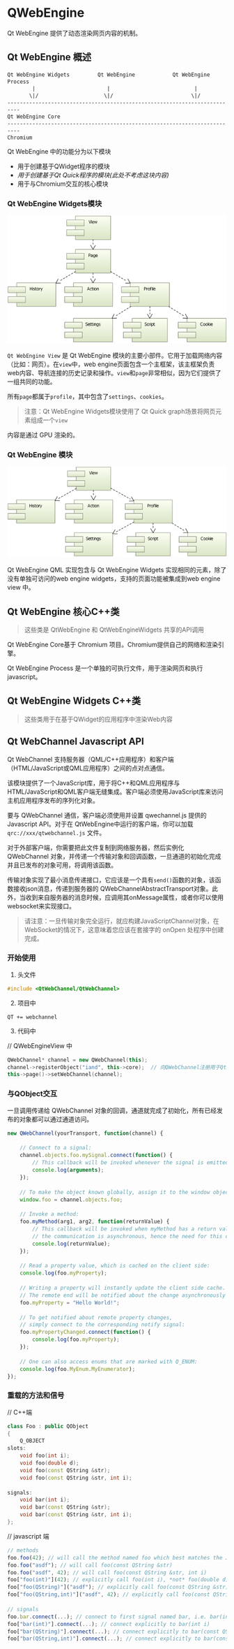 # QWebEngine

Qt WebEngine 提供了动态渲染网页内容的机制。

## Qt WebEngine 概述

```
Qt WebEngine Widgets         Qt WebEngine            Qt WebEngine Process
        |                       |                           |
       \|/                     \|/                         \|/
--------------------------------------------------------------------------
Qt WebEngine Core
--------------------------------------------------------------------------
Chromium
```
Qt WebEngine 中的功能分为以下模块
- 用于创建基于QWidget程序的模块
- _用于创建基于Qt Quick程序的模块(此处不考虑这块内容)_
- 用于与Chromium交互的核心模块

### Qt WebEngine Widgets模块

![qtwebenginewidgets-model.png](img/qtwebenginewidgets-model.png)

`Qt WebEngine View` 是 Qt WebEngine 模块的主要小部件。它用于加载网络内容（比如：网页）。在`view`中，web engine页面包含一个主框架，该主框架负责web内容、导航连接的历史记录和操作。`view`和`page`非常相似，因为它们提供了一组共同的功能。

所有`page`都属于`profile`，其中包含了`settings`、`cookies`。

> 注意：Qt WebEngine Widgets模块使用了 Qt Quick graph场景将网页元素组成一个`view`

内容是通过 GPU 渲染的。

### Qt WebEngine 模块

![](img/qtwebengine-model.png)

Qt WebEngine QML 实现包含与 Qt WebEngine Widgets 实现相同的元素，除了没有单独可访问的web engine widgets，支持的页面功能被集成到web engine view 中。

## Qt WebEngine 核心C++类

> 这些类是 QtWebEngine 和 QtWebEngineWidgets 共享的API调用

Qt WebEngine Core基于 Chromium 项目。Chromium提供自己的网络和渲染引擎。

Qt WebEngine Process 是一个单独的可执行文件，用于渲染网页和执行javascript。

## Qt WebEngine Widgets C++类

> 这些类用于在基于QWidget的应用程序中渲染Web内容

## Qt WebChannel Javascript API

Qt WebChannel 支持服务器（QML/C++应用程序）和客户端（HTML/JavaScript或QML应用程序）之间的点对点通信。

该模块提供了一个JavaScript库，用于将C++和QML应用程序与HTML/JavaScript和QML客户端无缝集成。客户端必须使用JavaScript库来访问主机应用程序发布的序列化对象。

要与 QWebChannel 通信，客户端必须使用并设置 qwechannel.js 提供的 Javascript API。对于在 QtWebEngine中运行的客户端，你可以加载 `qrc://xxx/qtwebchannel.js` 文件。

对于外部客户端，你需要把此文件复制到网络服务器，然后实例化 QWebChannel 对象，并传递一个传输对象和回调函数，一旦通道的初始化完成并且已发布的对象可用，将调用该函数。

传输对象实现了最小消息传递接口，它应该是一个具有`send()`函数的对象，该函数接收json消息，传递到服务器的 QWebChannelAbstractTransport对象。此外，当收到来自服务器的消息时候，应调用其onMessage属性，或者你可以使用websocket来实现接口。

> 请注意：一旦传输对象完全运行，就应构建JavaScriptChannel对象，在WebSocket的情况下，这意味着您应该在套接字的 onOpen 处程序中创建完成。

### 开始使用

1. 头文件

```c++
#include <QtWebChannel/QtWebChannel>
```

2. 项目中
```
QT += webchannel
```

3. 代码中

// QWebEngineView 中
```c++
QWebChannel* channel = new QWebChannel(this);
channel->registerObject("iand", this->core);  // 向QWebChannel注册用于Qt和Web交互的对象。
this->page()->setWebChannel(channel);
```

### 与QObject交互

一旦调用传递给 QWebChannel 对象的回调，通道就完成了初始化，所有已经发布的对象都可以通过通道访问。

```js
new QWebChannel(yourTransport, function(channel) {

    // Connect to a signal:
    channel.objects.foo.mySignal.connect(function() {
        // This callback will be invoked whenever the signal is emitted on the C++/QML side.
        console.log(arguments);
    });

    // To make the object known globally, assign it to the window object, i.e.:
    window.foo = channel.objects.foo;

    // Invoke a method:
    foo.myMethod(arg1, arg2, function(returnValue) {
        // This callback will be invoked when myMethod has a return value. Keep in mind that
        // the communication is asynchronous, hence the need for this callback.
        console.log(returnValue);
    });

    // Read a property value, which is cached on the client side:
    console.log(foo.myProperty);

    // Writing a property will instantly update the client side cache.
    // The remote end will be notified about the change asynchronously
    foo.myProperty = "Hello World!";

    // To get notified about remote property changes,
    // simply connect to the corresponding notify signal:
    foo.myPropertyChanged.connect(function() {
        console.log(foo.myProperty);
    });

    // One can also access enums that are marked with Q_ENUM:
    console.log(foo.MyEnum.MyEnumerator);
});
```

### 重载的方法和信号

// C++端
```c++
class Foo : public QObject
{
    Q_OBJECT
slots:
    void foo(int i);
    void foo(double d);
    void foo(const QString &str);
    void foo(const QString &str, int i);

signals:
    void bar(int i);
    void bar(const QString &str);
    void bar(const QString &str, int i);
};
```

// javascript 端
```js
// methods
foo.foo(42); // will call the method named foo which best matches the JavaScript number parameter, i.e. foo(double d)
foo.foo("asdf"); // will call foo(const QString &str)
foo.foo("asdf", 42); // will call foo(const QString &str, int i)
foo["foo(int)"](42); // explicitly call foo(int i), *not* foo(double d)
foo["foo(QString)"]("asdf"); // explicitly call foo(const QString &str)
foo["foo(QString,int)"]("asdf", 42); // explicitly call foo(const QString &str, int i)

// signals
foo.bar.connect(...); // connect to first signal named bar, i.e. bar(int i)
foo["bar(int)"].connect(...); // connect explicitly to bar(int i)
foo["bar(QString)"].connect(...); // connect explicitly to bar(const QString &str)
foo["bar(QString,int)"].connect(...); // connect explicitly to bar(const QString &str, int i)
```
